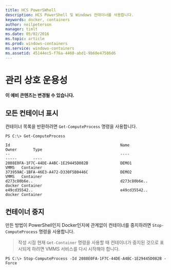 ```yaml
---
title: HCS PowerSWhell
description: HCS PowerShell 및 Windows 컨테이너를 사용합니다.
keywords: docker, containers
author: neilpeterson
manager: timlt
ms.date: 05/02/2016
ms.topic: article
ms.prod: windows-containers
ms.service: windows-containers
ms.assetid: 45144ec5-f76a-4460-abd1-9b60e47506d6
---
```


# 관리 상호 운용성

**이 예비 콘텐츠는 변경될 수 있습니다.** 

## 모든 컨테이너 표시

컨테이너 목록을 반환하려면 `Get-ComputeProcess` 명령을 사용합니다.

```none
PS C:\> Get-ComputeProcess

Id                                                Name                                      Owner       Type
--                                                ----                                      -----       ----
2088E0FA-1F7C-44DE-A4BC-1E29445D082B              DEMO1                                     VMMS   Container
373959AC-1BFA-46E3-A472-D330F5B0446C              DEMO2                                     VMMS   Container
d273c80b6e..                                      d273c80b6e..                              docker Container
e49cd35542..                                      e49cd35542..                              docker Container
```

## 컨테이너 중지

만든 방법이 PowerShell인지 Docker인지에 관계없이 컨테이너를 중지하려면 `Stop-ComputeProcess` 명령을 사용합니다.

> 작성 시점 현재 `Get-Container` 명령을 사용할 때 컨테이너가 중지된 것으로 표시되게 하려면 VMMS 서비스를 다시 시작해야 합니다.

```none
PS C:\> Stop-ComputeProcess -Id 2088E0FA-1F7C-44DE-A4BC-1E29445D082B -Force
```


<!--HONumber=May16_HO3-->


